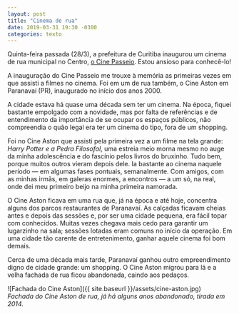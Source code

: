 ```yaml
---
layout: post
title: "Cinema de rua"
date: 2019-03-31 19:30 -0300
categories: texto
---
```

Quinta-feira passada (28/3), a prefeitura de Curitiba inaugurou um cinema de rua municipal no Centro, [o Cine Passeio](https://www.plural.jor.br/curitibanos-voltam-a-ter-cinema-fora-do-shopping/?content_token=mp_5c9a05fbedcdb&from_id=2783). Estou ansioso para conhecê-lo!

A inauguração do Cine Passeio me trouxe à memória as primeiras vezes em que assisti a filmes no cinema. Foi em um de rua também, o Cine Aston em Paranavaí (PR), inaugurado no início dos anos 2000.

A cidade estava há quase uma década sem ter um cinema. Na época, fiquei bastante empolgado com a novidade, mas por falta de referências e de entendimento da importância de se ocupar os espaços públicos, não compreendia o quão legal era ter um cinema do tipo, fora de um shopping.

Foi no Cine Aston que assisti pela primeira vez a um filme na tela grande: _Harry Potter e a Pedra Filosofal_, uma estreia meio morna mesmo no auge da minha adolescência e do fascínio pelos livros do bruxinho. Tudo bem, porque muitos outros vieram depois dele. Ia bastante ao cinema naquele período — em algumas fases pontuais, semanalmente. Com amigos, com as minhas irmãs, em galeras enormes, a encontros — a um só, na real, onde dei meu primeiro beijo na minha primeira namorada.

O Cine Aston ficava em uma rua que, já na época e até hoje, concentra alguns dos parcos restaurantes de Paranavaí. As calçadas ficavam cheias antes e depois das sessões e, por ser uma cidade pequena, era fácil topar com conhecidos. Muitas vezes chegava mais cedo para garantir um lugarzinho na sala; sessões lotadas eram comuns no início da operação. Em uma cidade tão carente de entretenimento, ganhar aquele cinema foi bom demais.

Cerca de uma década mais tarde, Paranavaí ganhou outro empreendimento digno de cidade grande: um shopping. O Cine Aston migrou para lá e a velha fachada de rua ficou abandonada, caindo aos pedaços.

![Fachada do Cine Aston]({{ site.baseurl }}/assets/cine-aston.jpg)  
_Fachada do Cine Aston de rua, já há alguns anos abandonado, tirada em 2014._
